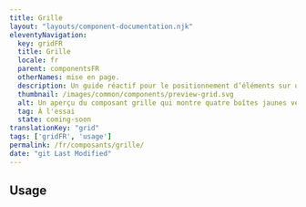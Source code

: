```yaml
---
title: Grille
layout: "layouts/component-documentation.njk"
eleventyNavigation:
  key: gridFR
  title: Grille
  locale: fr
  parent: componentsFR
  otherNames: mise en page.
  description: Un guide réactif pour le positionnement d’éléments sur une page.
  thumbnail: /images/common/components/preview-grid.svg
  alt: Un aperçu du composant grille qui montre quatre boîtes jaunes verticales alignées horizontalement représentant des colonnes sur une page.
  tag: À l'essai
  state: coming-soon
translationKey: "grid"
tags: ['gridFR', 'usage']
permalink: /fr/composants/grille/
date: "git Last Modified"
---
```


## Usage